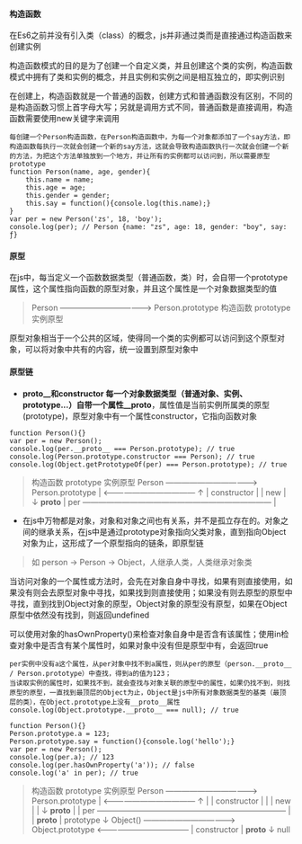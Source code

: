 #### 构造函数
在Es6之前并没有引入类（class）的概念，js并非通过类而是直接通过构造函数来创建实例

构造函数模式的目的是为了创建一个自定义类，并且创建这个类的实例，构造函数模式中拥有了类和实例的概念，并且实例和实例之间是相互独立的，即实例识别

在创建上，构造函数就是一个普通的函数，创建方式和普通函数没有区别，不同的是构造函数习惯上首字母大写；另就是调用方式不同，普通函数是直接调用，构造函数需要使用new关键字来调用
```
每创建一个Person构造函数，在Person构造函数中，为每一个对象都添加了一个say方法，即构造函数每执行一次就会创建一个新的say方法，这就会导致构造函数执行一次就会创建一个新的方法，为把这个方法单独放到一个地方，并让所有的实例都可以访问到，所以需要原型prototype
function Person(name, age, gender){
    this.name = name;
    this.age = age;
    this.gender = gender;
    this.say = function(){console.log(this.name);}
}
var per = new Person('zs', 18, 'boy');
console.log(per); // Person {name: "zs", age: 18, gender: "boy", say: ƒ}
```

#### 原型
在js中，每当定义一个函数数据类型（普通函数，类）时，会自带一个prototype属性，这个属性指向函数的原型对象，并且这个属性是一个对象数据类型的值

> Person   ————————————>   Person.prototype
> 构造函数    prototype         实例原型

原型对象相当于一个公共的区域，使得同一个类的实例都可以访问到这个原型对象，可以将对象中共有的内容，统一设置到原型对象中

#### 原型链
* __proto__和constructor
每一个对象数据类型（普通对象、实例、prototype...）自带一个属性__proto__，属性值是当前实例所属类的原型(prototype)，原型对象中有一个属性constructor，它指向函数对象
```
function Person(){}
var per = new Person();
console.log(per.__proto__ === Person.prototype); // true
console.log(Person.prototype.constructor === Person); // true
console.log(Object.getPrototypeOf(per) === Person.prototype); // true
```
> 构造函数    prototype         实例原型
> Person   ————————————>   Person.prototype
>   |      <————————————          ↑
>   |        constructor          |
>   | new                         |
>   ↓       __proto__             |
>  per  ————————————————————————  |

* 在js中万物都是对象，对象和对象之间也有关系，并不是孤立存在的。对象之间的继承关系，在js中是通过prototype对象指向父类对象，直到指向Object对象为止，这形成了一个原型指向的链条，即原型链
> 如 person -> Person -> Object，人继承人类，人类继承对象类

当访问对象的一个属性或方法时，会先在对象自身中寻找，如果有则直接使用，如果没有则会去原型对象中寻找，如果找到则直接使用；如果没有则去原型的原型中寻找，直到找到Object对象的原型，Object对象的原型没有原型，如果在Object原型中依然没有找到，则返回undefined

可以使用对象的hasOwnProperty()来检查对象自身中是否含有该属性；使用in检查对象中是否含有某个属性时，如果对象中没有但是原型中有，会返回true
```
per实例中没有a这个属性，从per对象中找不到a属性，则从per的原型（person.__proto__ / Person.prototype）中查找，得到a的值为123；
当读取实例的属性时，如果找不到，就会查找与对象关联的原型中的属性，如果仍找不到，则找原型的原型，一直找到最顶层的Object为止，Object是js中所有对象数据类型的基类（最顶层的类），在Object.prototype上没有__proto__属性
console.log(Object.prototype.__proto__ === null); // true

function Person(){}
Person.prototype.a = 123;
Person.prototype.say = function(){console.log('hello');}
var per = new Person();
console.log(per.a); // 123
console.log(per.hasOwnProperty('a')); // false
console.log('a' in per); // true
```
> 构造函数    prototype         实例原型
> Person   ————————————>   Person.prototype
>   |      <————————————          ↑  |
>   |        constructor          |  |
>   | new                         |  |
>   ↓       __proto__             |  |
>  per  ————————————————————————  |  |   __proto__
>                                    |
>            prototype               ↓
>  Object() ————————————>  Object.prototype
>           <————————————            |
>            constructor             |   __proto__
>                                    ↓
>                                   null

